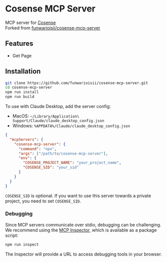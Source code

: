 # Cosense MCP Server

MCP server for [Cosense](https://cosen.se)  
Forked from [funwarioisii/cosense-mcp-server](https://github.com/funwarioisii/cosense-mcp-server)

## Features

- Get Page

## Installation

```bash
git clone https://github.com/funwarioisii/cosense-mcp-server.git
cd cosense-mcp-server
npm run install
npm run build
```

To use with Claude Desktop, add the server config:
- MacOS: `~/Library/Application\ Support/Claude/claude_desktop_config.json`
- Windows: `%APPDATA%/Claude/claude_desktop_config.json`

```json
{
  "mcpServers": {
    "cosense-mcp-server": {
      "command": "npx",
      "args": ["/path/to/cosense-mcp-server"],
      "env": {
        "COSENSE_PROJECT_NAME": "your_project_name",
        "COSENSE_SID": "your_sid"
      }
    }
  }
}
```

`COSENSE_SID` is optional.
If you want to use this server towards a private project, you need to set `COSENSE_SID`.

### Debugging

Since MCP servers communicate over stdio, debugging can be challenging. We recommend using the [MCP Inspector](https://github.com/modelcontextprotocol/inspector), which is available as a package script:

```bash
npm run inspect
```

The Inspector will provide a URL to access debugging tools in your browser.
